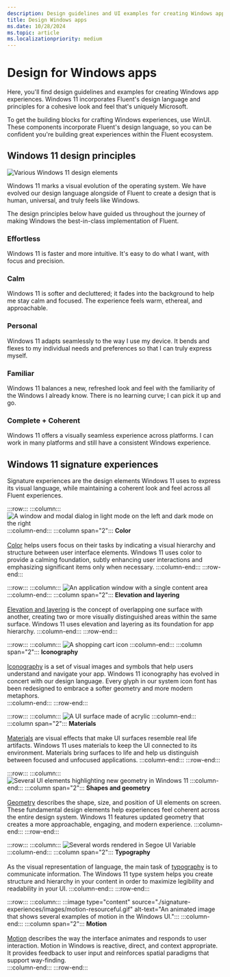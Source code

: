 ```yaml
---
description: Design guidelines and UI examples for creating Windows app experiences.
title: Design Windows apps
ms.date: 10/28/2024
ms.topic: article
ms.localizationpriority: medium
---
```

# Design for Windows apps

Here, you'll find design guidelines and examples for creating Windows app experiences. Windows 11 incorporates Fluent's design language and principles for a cohesive look and feel that's uniquely Microsoft.

To get the building blocks for crafting Windows experiences, use WinUI. These components incorporate Fluent's design language, so you can be confident you're building great experiences within the Fluent ecosystem.

## Windows 11 design principles

![Various Windows 11 design elements](./signature-experiences/images/principles_hero_1880.png)

Windows 11 marks a visual evolution of the operating system. We have evolved our design language alongside of Fluent to create a design that is human, universal, and truly feels like Windows.

The design principles below have guided us throughout the journey of making Windows the best-in-class implementation of Fluent.

### Effortless

Windows 11 is faster and more intuitive. It's easy to do what I want, with focus and precision.

### Calm

Windows 11 is softer and decluttered; it fades into the background to help me stay calm and focused. The experience feels warm, ethereal, and approachable.

### Personal

Windows 11 adapts seamlessly to the way I use my device. It bends and flexes to my individual needs and preferences so that I can truly express myself.

### Familiar

Windows 11 balances a new, refreshed look and feel with the familiarity of the Windows I already know. There is no learning curve; I can pick it up and go.

### Complete + Coherent

Windows 11 offers a visually seamless experience across platforms. I can work in many platforms and still have a consistent Windows experience.

## Windows 11 signature experiences

Signature experiences are the design elements Windows 11 uses to express its visual language, while maintaining a coherent look and feel across all Fluent experiences.

:::row:::
    :::column:::
        ![A window and modal dialog in light mode on the left and dark mode on the right](./signature-experiences/images/color_hero_626.png)
    :::column-end:::
    :::column span="2":::
        **Color**<br><br>
        [Color](./signature-experiences/color.md) helps users focus on their tasks by indicating a visual hierarchy and structure between user interface elements. Windows 11 uses color to provide a calming foundation, subtly enhancing user interactions and emphasizing significant items only when necessary.
    :::column-end:::
:::row-end:::

:::row:::
    :::column:::
        ![An application window with a single content area](./signature-experiences/images/layering_elevation_hero_626.png)
    :::column-end:::
    :::column span="2":::
        **Elevation and layering**<br><br>
        [Elevation and layering](./signature-experiences/layering.md) is the concept of overlapping one surface with another, creating two or more visually distinguished areas within the same surface. Windows 11 uses elevation and layering as its foundation for app hierarchy.
    :::column-end:::
:::row-end:::

:::row:::
    :::column:::
        ![A shopping cart icon](./signature-experiences/images/iconography_SystemIcons.svg)
    :::column-end:::
    :::column span="2":::
        **Iconography**<br><br>
        [Iconography](./signature-experiences/iconography.md) is a set of visual images and symbols that help users understand and navigate your app. Windows 11 iconography has evolved in concert with our design language. Every glyph in our system icon font has been redesigned to embrace a softer geometry and more modern metaphors.  
    :::column-end:::
:::row-end:::

:::row:::
    :::column:::
        ![A UI surface made of acrylic](./signature-experiences/images/materials_acrylic_hero_626.png)
    :::column-end:::
    :::column span="2":::
        **Materials**<br><br>
        [Materials](./signature-experiences/materials.md) are visual effects that make UI surfaces resemble real life artifacts. Windows 11 uses materials to keep the UI connected to its environment. Materials bring surfaces to life and help us distinguish between focused and unfocused applications.
    :::column-end:::
:::row-end:::

:::row:::
    :::column:::
        ![Several UI elements highlighting new geometry in Windows 11](./signature-experiences/images/geometry_hero_626.png)
    :::column-end:::
    :::column span="2":::
        **Shapes and geometry**<br><br>
        [Geometry](./signature-experiences/geometry.md) describes the shape, size, and position of UI elements on screen. These fundamental design elements help experiences feel coherent across the entire design system. Windows 11 features updated geometry that creates a more approachable, engaging, and modern experience.
    :::column-end:::
:::row-end:::

:::row:::
    :::column:::
        ![Several words rendered in Segoe UI Variable](./signature-experiences/images/typography_QuickBrownFox.svg)
    :::column-end:::
    :::column span="2":::
        **Typography**<br><br>
        As the visual representation of language, the main task of [typography](./signature-experiences/typography.md) is to communicate information. The Windows 11 type system helps you create structure and hierarchy in your content in order to maximize legibility and readability in your UI.
    :::column-end:::
:::row-end:::

:::row:::
    :::column:::
        :::image type="content" source="./signature-experiences/images/motion-resourceful.gif" alt-text="An animated image that shows several examples of motion in the Windows UI.":::
    :::column-end:::
    :::column span="2":::
        **Motion**<br><br>
        [Motion](./signature-experiences/motion.md) describes the way the interface animates and responds to user interaction. Motion in Windows is reactive, direct, and context appropriate. It provides feedback to user input and reinforces spatial paradigms that support way-finding.  
    :::column-end:::
:::row-end:::
